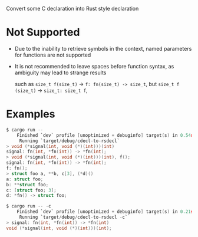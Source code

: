 Convert some C declaration into Rust style declaration

# Not Supported

- Due to the inability to retrieve symbols in the context,
  named parameters for functions are not supported
- It is not recommended to leave spaces before function syntax,
  as ambiguity may lead to strange results

  such as `size_t f(size_t)` -> `f: fn(size_t) -> size_t`,
  but `size_t f (size_t)` -> `size_t: size_t f`,

# Examples

```c
$ cargo run --
    Finished `dev` profile [unoptimized + debuginfo] target(s) in 0.54s
     Running `target/debug/cdecl-to-rsdecl`
> void (*signal(int, void (*)(int)))(int)
signal: fn(int, *fn(int)) -> *fn(int);
> void (*signal(int, void (*)(int)))(int), f();
signal: fn(int, *fn(int)) -> *fn(int);
f: fn();
> struct foo a, **b, c[3], (*d)()
a: struct foo;
b: **struct foo;
c: [struct foo; 3];
d: *fn() -> struct foo;
```

```c
$ cargo run -- -c
    Finished `dev` profile [unoptimized + debuginfo] target(s) in 0.21s
     Running `target/debug/cdecl-to-rsdecl -c`
> signal: fn(int, *fn(int)) -> *fn(int)
void (*signal(int, void (*)(int)))(int);
```
